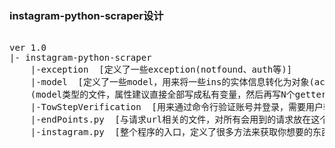 ### instagram-python-scraper设计

<pre>

ver 1.0
|- instagram-python-scraper  
    |-exception  [定义了一些exception(notfound、auth等)]
    |-model  [定义了一些model，用来将一些ins的实体信息转化为对象(account、media、tag、story、comment等，使用的时候可以考虑将对象转为dict)，并将Traits中的InitializerTrait.php翻译成InitializerModel.py放到此处，ArrayLikeTrait.php的方法暂时没有用到所以先不编写,InitializerModel.py为model类型的顶层，BaseModel.py继承自InitializerModel.py，然后account、media、tag等继承自BaseModel.py]
    (model类型的文件，属性建议直接全部写成私有变量，然后再写N个getter)
    |-TowStepVerification  [用来通过命令行验证账号并登录，需要用户输入验证码，用邮箱或者手机接收吧大概是，暂时先不编写]
    |-endPoints.py  [与请求url相关的文件，对所有会用到的请求放在这个文件统一管理，里面有很多相关方法]
    |-instagram.py  [整个程序的入口，定义了很多方法来获取你想要的东西]

</pre>
